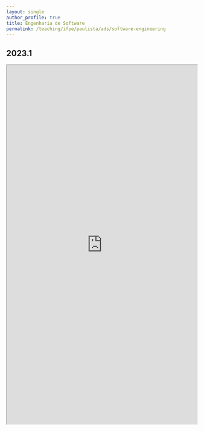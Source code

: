 ```yaml
---
layout: single
author_profile: true
title: Engenharia de Software
permalink: /teaching/ifpe/paulista/ads/software-engineering
---
```


## 2023.1

<iframe src="https://docs.google.com/spreadsheets/d/e/2PACX-1vR5r4k3NglduRr1UII0dIt8RRRJ4roiSFKLbCFQWsDrRUkU0-vEMC0pp5B3ZE3eCcUhdploDOw-FGeX/pubhtml?gid=0&amp;single=true&amp;widget=true&amp;headers=false" style="position: relative; width: 100%;" height="950"></iframe>

